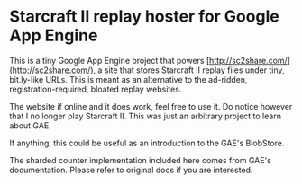 Starcraft II replay hoster for Google App Engine
================================================

This is a tiny Google App Engine project that powers
[http://sc2share.com/](http://sc2share.com/), a site that stores Starcraft II
replay files under tiny, bit.ly-like URLs. This is meant as an alternative to
the ad-ridden, registration-required, bloated replay websites.

The website if online and it does work, feel free to use it. Do notice however
that I no longer play Starcraft II. This was just an arbitrary project to learn
about GAE.

If anything, this could be useful as an introduction to the GAE's BlobStore.

The sharded counter implementation included here comes from GAE's
documentation. Please refer to original docs if you are interested.
